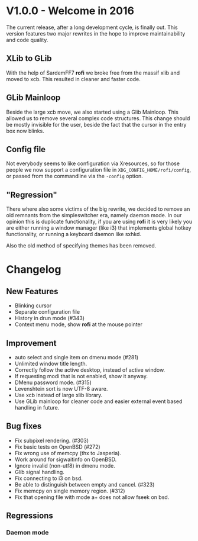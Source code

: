 # V1.0.0 - Welcome in 2016

The current release, after a long development cycle, is finally out. This version features two major rewrites in the
hope to improve maintainability and code quality.

## XLib to GLib

With the help of SardemFF7 **rofi** we broke free from the massif xlib and moved to xcb. This resulted in cleaner and
faster code. 

## GLib Mainloop

Beside the large xcb move, we also started using a Glib Mainloop. This allowed us to remove several complex code
structures. This change should be mostly invisible for the user, beside the fact that the cursor in the entry box now
blinks.

## Config file

Not everybody seems to like configuration via Xresources, so for those people we now support a configuration file in
`XDG_CONFIG_HOME/rofi/config`, or passed from the commandline via the `-config` option.

## "Regression"

There where also some victims of the big rewrite, we decided to remove an old remnants from the simpleswitcher era,
namely daemon mode. In our opinion this is duplicate functionality, if you are using **rofi** it is very likely you are
either running a window manager (like i3) that implements global hotkey functionality, or running a keyboard daemon like
sxhkd. 

Also the old method of specifying themes has been removed.

# Changelog

## New Features

* Blinking cursor
* Separate configuration file
* History in drun mode (#343)
* Context menu mode, show **rofi** at the mouse pointer

## Improvement

* auto select and single item on dmenu mode (#281)
* Unlimited window title length.
* Correctly follow the active desktop, instead of active window.
* If requesting modi that is not enabled, show it anyway.
* DMenu password mode. (#315)
* Levenshtein sort is now UTF-8 aware.
* Use xcb instead of large xlib library.
* Use GLib mainloop for cleaner code and easier external event based handling in future.

## Bug fixes

* Fix subpixel rendering. (#303)
* Fix basic tests on OpenBSD  (#272)
* Fix wrong use of memcpy (thx to Jasperia).
* Work around for sigwaitinfo on OpenBSD.
* Ignore invalid (non-utf8) in dmenu mode.
* Glib signal handling.
* Fix connecting to i3 on bsd.
* Be able to distinguish between empty and cancel. (#323)
* Fix memcpy on single memory region. (#312)
* Fix that opening file with mode a+ does not allow fseek on bsd.


## Regressions

### Daemon mode


